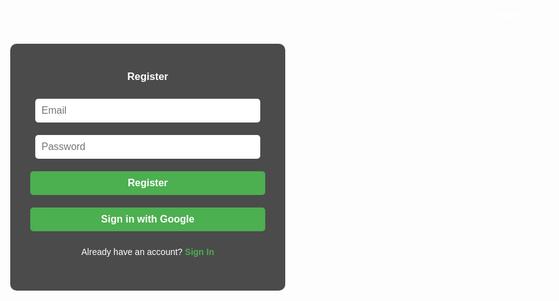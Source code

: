 <!DOCTYPE html>
<html lang="en">
<head>
  <meta charset="UTF-8" />
  <title>Grow a Garden | Requests & Auth</title>
  <link rel="icon" href="https://upload.wikimedia.org/wikipedia/commons/6/6b/Roblox_Logo_2022.svg" />
  <style>
    body {
      margin: 0;
      font-family: Arial, sans-serif;
      background: url('https://insider-gaming.com/wp-content/uploads/2025/05/grow-a-garden-update.png') no-repeat center center fixed;
      background-size: cover;
      color: white;
      text-align: center;
    }
    header {
      background-color: rgba(0, 0, 0, 0.7);
      padding: 20px;
      font-size: 24px;
    }
    header small {
      font-size: 14px;
      display: block;
      margin-top: 6px;
    }
    section {
      background-color: rgba(0, 0, 0, 0.8);
      padding: 30px;
      margin: 30px auto;
      max-width: 600px;
      border-radius: 15px;
    }
    input,
    button {
      width: 90%;
      padding: 10px;
      margin: 10px 0;
      border-radius: 8px;
      border: none;
      font-size: 16px;
      transition: transform 0.2s ease;
    }
    button {
      background-color: #4caf50;
      color: white;
      cursor: pointer;
      font-weight: bold;
    }
    button:hover {
      background-color: #3e8e41;
      transform: scale(1.05);
    }
    button:active {
      transform: scale(1.1);
    }
    .entry {
      background-color: rgba(255, 255, 255, 0.1);
      padding: 10px;
      border-radius: 10px;
      margin-top: 15px;
      text-align: left;
      white-space: pre-line;
    }
    .lang-switch {
      position: fixed;
      top: 10px;
      right: 10px;
    }
    select {
      background: rgba(255, 255, 255, 0.1);
      color: white;
      border: 1px solid white;
      border-radius: 6px;
      padding: 5px;
      font-size: 16px;
    }
    select option {
      background: black;
      color: white;
    }
    /* Auth box styles */
    #auth-box {
      background: rgba(0,0,0,0.7);
      padding: 20px;
      max-width: 400px;
      margin: 20px auto;
      border-radius: 10px;
      color: white;
      text-align: center;
    }
    #auth-box input {
      width: 90%;
      padding: 10px;
      margin: 10px 0;
      border-radius: 5px;
      border: none;
      font-size: 16px;
      transition: transform 0.2s ease;
    }
    #auth-box button {
      width: 94%;
      padding: 10px;
      border: none;
      border-radius: 5px;
      background: #4caf50;
      color: white;
      font-weight: bold;
      cursor: pointer;
      transition: transform 0.2s ease;
    }
    #auth-box button:hover {
      background: #3e8e41;
      transform: scale(1.05);
    }
    #auth-box button:active {
      transform: scale(1.1);
    }
    #auth-toggle {
      margin-top: 15px;
    }
    #auth-toggle a {
      color: #4caf50;
      cursor: pointer;
      text-decoration: none;
      font-weight: bold;
    }
    #auth-message {
      margin-top: 10px;
      min-height: 24px;
      font-weight: bold;
    }
    /* Hide main content if not logged in */
    #main-content.hidden {
      display: none;
    }
    #google-signin {
      background-color: #4285F4;
      margin-top: 10px;
      font-weight: normal;
      transition: transform 0.2s ease;
    }
    #google-signin:hover {
      background-color: #357ae8;
      transform: scale(1.05);
    }
    #google-signin:active {
      transform: scale(1.1);
    }
    #signout-btn {
      margin-top: 15px;
      background:#f44336;
      width: 120px;
      border: none;
      border-radius: 8px;
      color: white;
      font-weight: bold;
      cursor: pointer;
      transition: transform 0.2s ease;
    }
    #signout-btn:hover {
      background: #d32f2f;
      transform: scale(1.05);
    }
    #signout-btn:active {
      transform: scale(1.1);
    }
  </style>
</head>
<body>

  <!-- Language switcher -->
  <div class="lang-switch">
    <label for="lang-select">🌐</label>
    <select id="lang-select" onchange="switchLang(this.value)">
      <option value="ru">🇷🇺 Русский</option>
      <option value="uk">🇺🇦 Українська</option>
      <option value="en" selected>🇬🇧 English</option>
    </select>
  </div>

  <!-- Auth box -->
  <div id="auth-box">
    <h3 id="auth-title">Register</h3>
    <input id="email" type="email" placeholder="Email" required />
    <input id="password" type="password" placeholder="Password" required />
    <button onclick="authAction()" id="email-password-btn">Register</button>
    <button onclick="googleSignIn()" id="google-signin">Sign in with Google</button>
    <div id="auth-toggle">
      <span id="toggle-text">Already have an account?</span>
      <a onclick="toggleAuth()">Sign In</a>
    </div>
    <div id="auth-message"></div>
  </div>

  <!-- Main content (visible only after login) -->
  <div id="main-content" class="hidden">
    <header>
      <span id="welcome-title">🌱 Welcome to the Grow a Garden website! 🌻</span>
      <small id="welcome-subtitle">Here you can submit requests to buy, sell, and trade items from the Grow a Garden game.</small>
      <br />
      <button id="signout-btn" onclick="signOut()">Sign Out</button>
    </header>

    <section>
      <h2 id="title-buy">📥 Buy</h2>
      <form onsubmit="sendForm(event, 'buy')">
        <input
          type="text"
          data-placeholder="item"
          placeholder="What do you want to buy?"
          required
        />
        <input
          type="text"
          data-placeholder="nick"
          placeholder="Your Roblox nickname"
          required
        />
        <input
          type="text"
          data-placeholder="contact"
          placeholder="Contact (Discord etc.)"
        />
        <button type="submit" id="submit-buy">Submit</button>
      </form>
      <div class="entry" id="entries-buy"></div>
    </section>

    <section>
      <h2 id="title-sell">📤 Sell</h2>
      <form onsubmit="sendForm(event, 'sell')">
        <input
          type="text"
          data-placeholder="item"
          placeholder="What do you want to sell?"
          required
        />
        <input
          type="text"
          data-placeholder="price"
          placeholder="Price (optional)"
        />
        <input
          type="text"
          data-placeholder="nick"
          placeholder="Your Roblox nickname"
          required
        />
        <input
          type="text"
          data-placeholder="contact"
          placeholder="Contact (Discord etc.)"
        />
        <button type="submit" id="submit-sell">Submit</button>
      </form>
      <div class="entry" id="entries-sell"></div>
    </section>

    <section>
      <h2 id="title-trade">🔁 Trade</h2>
      <form onsubmit="sendForm(event, 'trade')">
        <input
          type="text"
          data-placeholder="give"
          placeholder="What are you giving?"
          required
        />
        <input
          type="text"
          data-placeholder="want"
          placeholder="What do you want in return?"
          required
        />
        <input
          type="text"
          data-placeholder="nick"
          placeholder="Your Roblox nickname"
          required
        />
        <input
          type="text"
          data-placeholder="contact"
          placeholder="Contact (Discord etc.)"
        />
        <button type="submit" id="submit-trade">Submit</button>
      </form>
      <div class="entry" id="entries-trade"></div>
    </section>
  </div>

  <!-- Firebase SDK -->
  <script src="https://www.gstatic.com/firebasejs/9.22.1/firebase-app-compat.js"></script>
  <script src="https://www.gstatic.com/firebasejs/9.22.1/firebase-auth-compat.js"></script>

  <script>
    // Your Firebase config here
    const firebaseConfig = {
      apiKey: "AIzaSyBCc5QznggRnp6LFFJuLMIcjyrle7_R_eE",
      authDomain: "grow-shop-c21eb.firebaseapp.com",
      projectId: "grow-shop-c21eb",
    };

    firebase.initializeApp(firebaseConfig);
    const auth = firebase.auth();

    let isRegister = true;

    function authAction() {
      const email = document.getElementById('email').value.trim();
      const password = document.getElementById('password').value.trim();
      const messageEl = document.getElementById('auth-message');

      messageEl.style.color = '#f44336';
      messageEl.textContent = '';

      if (!email || !password) {
        messageEl.textContent = translations[currentLang].pleaseEnterEmailPassword;
        return;
      }

      if (isRegister) {
        auth.createUserWithEmailAndPassword(email, password)
          .then(() => {
            messageEl.style.color = 'lime';
            messageEl.textContent = translations[currentLang].registrationSuccess;
          })
          .catch(e => {
            messageEl.textContent = e.message;
          });
      } else {
        auth.signInWithEmailAndPassword(email, password)
          .then(() => {
            messageEl.style.color = 'lime';
            messageEl.textContent = translations[currentLang].signedInSuccess;
            showMainContent();
          })
          .catch(e => {
            messageEl.textContent = e.message;
          });
      }
    }

    function toggleAuth() {
      isRegister = !isRegister;
      updateAuthTexts();
      document.getElementById('auth-message').textContent = '';
    }

    function updateAuthTexts() {
      const t = translations[currentLang];
      document.getElementById('auth-title').innerText = isRegister ? t.register : t.signIn;
      document.getElementById('email-password-btn').innerText = isRegister ? t.register : t.signIn;
      document.getElementById('toggle-text').innerText = isRegister ? t.alreadyAccount : t.noAccount;
      document.getElementById('auth-toggle').querySelector('a').innerText = isRegister ? t.signIn : t.register;
      document.getElementById('google-signin').innerText = t.signInWithGoogle;
      document.getElementById('email').placeholder = t.emailPlaceholder;
      document.getElementById('password').placeholder = t.passwordPlaceholder;
    }

    function showMainContent() {
      document.getElementById('auth-box').style.display = 'none';
      document.getElementById('main-content').classList.remove('hidden');
    }

    function googleSignIn() {
      const provider = new firebase.auth.GoogleAuthProvider();
      auth.signInWithPopup(provider)
        .then(() => {
          showMainContent();
          document.getElementById('auth-message').textContent = '';
        })
        .catch(e => {
          const messageEl = document.getElementById('auth-message');
          messageEl.style.color = '#f44336';
          messageEl.textContent = e.message;
        });
    }

    function signOut() {
      auth.signOut().then(() => {
        document.getElementById('auth-box').style.display = 'block';
        document.getElementById('main-content').classList.add('hidden');
        document.getElementById('auth-message').textContent = '';
      });
    }

    auth.onAuthStateChanged(user => {
      if (user) {
        showMainContent();
      } else {
        document.getElementById('auth-box').style.display = 'block';
        document.getElementById('main-content').classList.add('hidden');
      }
    });

    const webhook =
      "https://discord.com/api/webhooks/1389234189504745675/kUOWAgPGTDDVmsuRdFMpp28aX8t8-ow7HNcumMAsYnMuJYOQFyEEtBRGag0iIZDXndDB";

    function sendForm(e, type) {
      e.preventDefault();
      const inputs = e.target.querySelectorAll("input");
      let message = `Request: ${type.toUpperCase()}\n`;

      inputs.forEach((input) => {
        message += `**${input.placeholder}**: ${input.value}\n`;
      });

      document.getElementById(`entries-${type}`).innerText = message;

      fetch(webhook, {
        method: "POST",
        headers: { "Content-Type": "application/json" },
        body: JSON.stringify({ content: message }),
      });

      inputs.forEach((input) => (input.value = ""));
    }

    const translations = {
      ru: {
        welcomeTitle: "🌱 Добро пожаловать на сайт Grow a Garden! 🌻",
        welcomeSubtitle:
          "Здесь вы можете подать заявки на покупку, продажу и обмен предметов из игры Grow a Garden.",
        buy: "📥 Купить",
        sell: "📤 Продать",
        trade: "🔁 Обмен",
        submit: "Отправить",
        item: "Что хотите купить?",
        nick: "Ваш Roblox ник",
        contact: "Контакт (Discord и т.п.)",
        price: "Цена (по желанию)",
        give: "Что вы даёте?",
        want: "Что хотите взамен?",
        register: "Регистрация",
        signIn: "Войти",
        alreadyAccount: "Уже есть аккаунт?",
        noAccount: "Нет аккаунта?",
        signInWithGoogle: "Войти через Google",
        signOut: "Выйти",
        emailPlaceholder: "Электронная почта",
        passwordPlaceholder: "Пароль",
        pleaseEnterEmailPassword: "Пожалуйста, введите email и пароль.",
        registrationSuccess: "Регистрация успешна! Теперь вы можете войти.",
        signedInSuccess: "Вход выполнен успешно!",
      },
      uk: {
        welcomeTitle: "🌱 Ласкаво просимо на сайт Grow a Garden! 🌻",
        welcomeSubtitle:
          "Тут ви можете подати заявки на купівлю, продаж і обмін предметів із гри Grow a Garden.",
        buy: "📥 Купити",
        sell: "📤 Продати",
        trade: "🔁 Обмін",
        submit: "Надіслати",
        item: "Що бажаєте купити?",
        nick: "Ваш Roblox нік",
        contact: "Контакт (Discord тощо)",
        price: "Ціна (за бажанням)",
        give: "Що ви віддаєте?",
        want: "Що хочете натомість?",
        register: "Реєстрація",
        signIn: "Увійти",
        alreadyAccount: "Вже маєте акаунт?",
        noAccount: "Нема акаунта?",
        signInWithGoogle: "Увійти через Google",
        signOut: "Вийти",
        emailPlaceholder: "Електронна пошта",
        passwordPlaceholder: "Пароль",
        pleaseEnterEmailPassword: "Будь ласка, введіть email і пароль.",
        registrationSuccess: "Реєстрація успішна! Тепер можете увійти.",
        signedInSuccess: "Увійшли успішно!",
      },
      en: {
        welcomeTitle: "🌱 Welcome to the Grow a Garden website! 🌻",
        welcomeSubtitle:
          "Here you can submit requests to buy, sell, and trade items from the Grow a Garden game.",
        buy: "📥 Buy",
        sell: "📤 Sell",
        trade: "🔁 Trade",
        submit: "Submit",
        item: "What do you want to buy?",
        nick: "Your Roblox nickname",
        contact: "Contact (Discord etc.)",
        price: "Price (optional)",
        give: "What are you giving?",
        want: "What do you want in return?",
        register: "Register",
        signIn: "Sign In",
        alreadyAccount: "Already have an account?",
        noAccount: "Don't have an account?",
        signInWithGoogle: "Sign in with Google",
        signOut: "Sign Out",
        emailPlaceholder: "Email",
        passwordPlaceholder: "Password",
        pleaseEnterEmailPassword: "Please enter email and password.",
        registrationSuccess: "Registration successful! You can now sign in.",
        signedInSuccess: "Signed in successfully!",
      },
    };

    let currentLang = 'en';

    function switchLang(lang) {
      currentLang = lang;
      const t = translations[lang];

      document.getElementById("welcome-title").innerText = t.welcomeTitle;
      document.getElementById("welcome-subtitle").innerText = t.welcomeSubtitle;

      document.getElementById("title-buy").innerText = t.buy;
      document.getElementById("title-sell").innerText = t.sell;
      document.getElementById("title-trade").innerText = t.trade;

      document.getElementById("submit-buy").innerText = t.submit;
      document.getElementById
